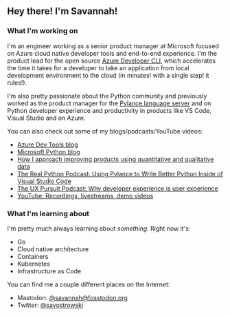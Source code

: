 
## Hey there! I'm Savannah!

### What I'm working on
I'm an engineer working as a senior product manager at Microsoft focused on Azure cloud native developer tools and end-to-end experience. I'm the product lead for the open source [Azure Developer CLI](https://github.com/Azure/azure-dev), which accelerates the time it takes for a developer to take an application from local development environment to the cloud (in minutes! with a single step! it rules!).

I'm also pretty passionate about the Python community and previously worked as the product manager for the [Pylance language server](https://marketplace.visualstudio.com/items?itemName=ms-python.vscode-pylance) and on Python developer experience and productivity in products like VS Code, Visual Studio and on Azure.

You can also check out some of my blogs/podcasts/YouTube videos:
  - [Azure Dev Tools blog](https://devblogs.microsoft.com/azure-sdk/author/sostrowski/)
  - [Microsoft Python blog](https://devblogs.microsoft.com/search?query=savannah&blogs=%2Fpython%2F&sortby=relevance)
  - [How I approach improving products using quantitative and qualitative data](https://www.microsoft.com/en-us/research/group/experimentation-platform-exp/articles/measurably-improve-your-product-by-combining-qualitative-and-quantitative-methods/)
  - [The Real Python Podcast: Using Pylance to Write Better Python Inside of Visual Studio Code](https://realpython.com/podcasts/rpp/28/)
  - [The UX Pursuit Podcast: Why developer experience is user experience](https://www.uxpursuit.com/savannah-ostrowski)
  - [YouTube: Recordings, livestreams, demo videos](https://www.youtube.com/watch?v=VTk-FhJyo7s&list=PLq8oMtzrBmrgGXsW1theGfIwDu8ShD5hp)

### What I'm learning about 
I'm pretty much always learning about _something_. Right now it's:
- Go
- Cloud native architecture
- Containers
- Kubernetes
- Infrastructure as Code

You can find me a couple different places on the Internet:
- Mastodon: [@savannah@fosstodon.org](https://fosstodon.org/@savannah)
- Twitter: [@savostrowski](https://twitter.com/savostrowski) 


